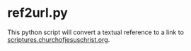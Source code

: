 # ref2url.py
This python script will convert a textual reference to a link to [scriptures.churchofjesuschrist.org](https://www.churchofjesuschrist.org/study/scriptures).